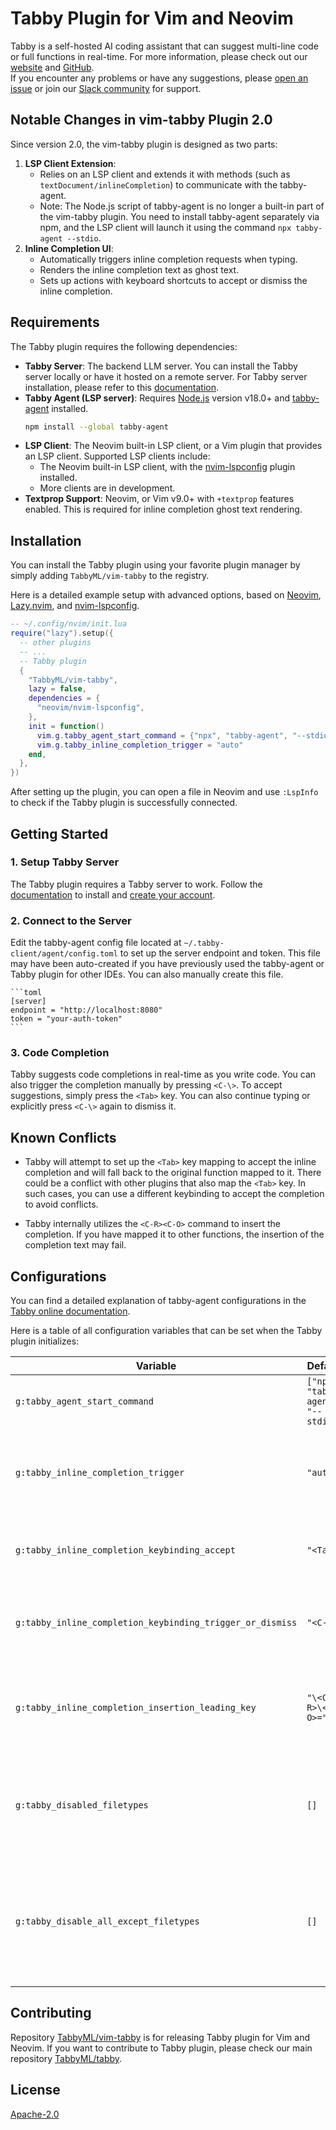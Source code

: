 # Tabby Plugin for Vim and Neovim

Tabby is a self-hosted AI coding assistant that can suggest multi-line code or full functions in real-time. For more information, please check out our [website](https://tabbyml.com/) and [GitHub](https://github.com/TabbyML/tabby).  
If you encounter any problems or have any suggestions, please [open an issue](https://github.com/TabbyML/tabby/issues/new) or join our [Slack community](https://links.tabbyml.com/join-slack) for support.

## Notable Changes in vim-tabby Plugin 2.0

Since version 2.0, the vim-tabby plugin is designed as two parts:
1. **LSP Client Extension**:
   - Relies on an LSP client and extends it with methods (such as `textDocument/inlineCompletion`) to communicate with the tabby-agent.
   - Note: The Node.js script of tabby-agent is no longer a built-in part of the vim-tabby plugin. You need to install tabby-agent separately via npm, and the LSP client will launch it using the command `npx tabby-agent --stdio`.
2. **Inline Completion UI**:
   - Automatically triggers inline completion requests when typing.
   - Renders the inline completion text as ghost text.
   - Sets up actions with keyboard shortcuts to accept or dismiss the inline completion.

## Requirements

The Tabby plugin requires the following dependencies:

- **Tabby Server**: The backend LLM server. You can install the Tabby server locally or have it hosted on a remote server. For Tabby server installation, please refer to this [documentation](https://tabby.tabbyml.com/docs/installation/).
- **Tabby Agent (LSP server)**: Requires [Node.js](https://nodejs.org/en/download/) version v18.0+ and [tabby-agent](https://www.npmjs.com/package/tabby-agent) installed.
    ```sh
    npm install --global tabby-agent
    ```
- **LSP Client**: The Neovim built-in LSP client, or a Vim plugin that provides an LSP client. Supported LSP clients include:
    - The Neovim built-in LSP client, with the [nvim-lspconfig](https://github.com/neovim/nvim-lspconfig) plugin installed.
    - More clients are in development.
- **Textprop Support**: Neovim, or Vim v9.0+ with `+textprop` features enabled. This is required for inline completion ghost text rendering.

## Installation

You can install the Tabby plugin using your favorite plugin manager by simply adding `TabbyML/vim-tabby` to the registry.  

Here is a detailed example setup with advanced options, based on [Neovim](https://neovim.io/), [Lazy.nvim](https://github.com/folke/lazy.nvim), and [nvim-lspconfig](https://github.com/neovim/nvim-lspconfig).

```lua
-- ~/.config/nvim/init.lua
require("lazy").setup({
  -- other plugins
  -- ...
  -- Tabby plugin
  { 
    "TabbyML/vim-tabby",
    lazy = false,
    dependencies = {
      "neovim/nvim-lspconfig",
    },
    init = function()
      vim.g.tabby_agent_start_command = {"npx", "tabby-agent", "--stdio"}
      vim.g.tabby_inline_completion_trigger = "auto"
    end,
  },
})
```
After setting up the plugin, you can open a file in Neovim and use `:LspInfo` to check if the Tabby plugin is successfully connected.

## Getting Started

### 1. Setup Tabby Server
The Tabby plugin requires a Tabby server to work. Follow the [documentation](https://tabby.tabbyml.com/docs/installation/) to install and [create your account](https://tabby.tabbyml.com/docs/quick-start/register-account/).

### 2. Connect to the Server
Edit the tabby-agent config file located at `~/.tabby-client/agent/config.toml` to set up the server endpoint and token. This file may have been auto-created if you have previously used the tabby-agent or Tabby plugin for other IDEs. You can also manually create this file.

    ```toml
    [server]
    endpoint = "http://localhost:8080"
    token = "your-auth-token"
    ```

### 3. Code Completion 
Tabby suggests code completions in real-time as you write code. You can also trigger the completion manually by pressing `<C-\>`. To accept suggestions, simply press the `<Tab>` key. You can also continue typing or explicitly press `<C-\>` again to dismiss it.

## Known Conflicts

- Tabby will attempt to set up the `<Tab>` key mapping to accept the inline completion and will fall back to the original function mapped to it. There could be a conflict with other plugins that also map the `<Tab>` key. In such cases, you can use a different keybinding to accept the completion to avoid conflicts.

- Tabby internally utilizes the `<C-R><C-O>` command to insert the completion. If you have mapped it to other functions, the insertion of the completion text may fail.

## Configurations

You can find a detailed explanation of tabby-agent configurations in the [Tabby online documentation](https://tabby.tabbyml.com/docs/extensions/configurations/).

Here is a table of all configuration variables that can be set when the Tabby plugin initializes:

| Variable | Default | Description |
| --- | --- | --- |
| `g:tabby_agent_start_command` | `["npx", "tabby-agent", "--stdio"]` | The command to start the tabby-agent |
| `g:tabby_inline_completion_trigger` | `"auto"` | The trigger mode of inline completion, can be `"auto"` or `"manual"` |
| `g:tabby_inline_completion_keybinding_accept` | `"<Tab>"` | The keybinding to accept the inline completion |
| `g:tabby_inline_completion_keybinding_trigger_or_dismiss` | `"<C-\>"` | The keybinding to trigger or dismiss the inline completion |
| `g:tabby_inline_completion_insertion_leading_key` | `"\<C-R>\<C-O>="` | The leading key sequence to insert the inline completion text |
| `g:tabby_disabled_filetypes` | `[]` | List of filetypes for which Tabby suggestions are disabled (eg. ['markdown', 'toml'])|
| `g:tabby_disable_all_except_filetypes` | `[]` | List of filetypes to enable Tabby for; when non‑empty, all other filetypes are disabled (eg. ['rust'])|

## Contributing

Repository [TabbyML/vim-tabby](https://github.com/TabbyML/vim-tabby) is for releasing Tabby plugin for Vim and Neovim. If you want to contribute to Tabby plugin, please check our main repository [TabbyML/tabby](https://github.com/TabbyML/tabby/tree/main/clients/vim).

## License

[Apache-2.0](https://github.com/TabbyML/tabby/blob/main/LICENSE)
